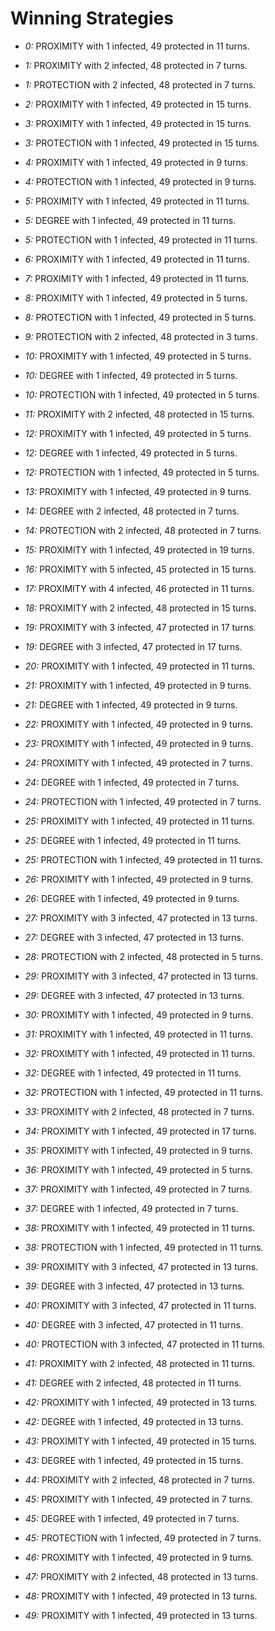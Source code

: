 # Winning Strategies

* _0:_ PROXIMITY with 1 infected, 49 protected in 11 turns.


* _1:_ PROXIMITY with 2 infected, 48 protected in 7 turns.


* _1:_ PROTECTION with 2 infected, 48 protected in 7 turns.


* _2:_ PROXIMITY with 1 infected, 49 protected in 15 turns.


* _3:_ PROXIMITY with 1 infected, 49 protected in 15 turns.


* _3:_ PROTECTION with 1 infected, 49 protected in 15 turns.


* _4:_ PROXIMITY with 1 infected, 49 protected in 9 turns.


* _4:_ PROTECTION with 1 infected, 49 protected in 9 turns.


* _5:_ PROXIMITY with 1 infected, 49 protected in 11 turns.


* _5:_ DEGREE with 1 infected, 49 protected in 11 turns.


* _5:_ PROTECTION with 1 infected, 49 protected in 11 turns.


* _6:_ PROXIMITY with 1 infected, 49 protected in 11 turns.


* _7:_ PROXIMITY with 1 infected, 49 protected in 11 turns.


* _8:_ PROXIMITY with 1 infected, 49 protected in 5 turns.


* _8:_ PROTECTION with 1 infected, 49 protected in 5 turns.


* _9:_ PROTECTION with 2 infected, 48 protected in 3 turns.


* _10:_ PROXIMITY with 1 infected, 49 protected in 5 turns.


* _10:_ DEGREE with 1 infected, 49 protected in 5 turns.


* _10:_ PROTECTION with 1 infected, 49 protected in 5 turns.


* _11:_ PROXIMITY with 2 infected, 48 protected in 15 turns.


* _12:_ PROXIMITY with 1 infected, 49 protected in 5 turns.


* _12:_ DEGREE with 1 infected, 49 protected in 5 turns.


* _12:_ PROTECTION with 1 infected, 49 protected in 5 turns.


* _13:_ PROXIMITY with 1 infected, 49 protected in 9 turns.


* _14:_ DEGREE with 2 infected, 48 protected in 7 turns.


* _14:_ PROTECTION with 2 infected, 48 protected in 7 turns.


* _15:_ PROXIMITY with 1 infected, 49 protected in 19 turns.


* _16:_ PROXIMITY with 5 infected, 45 protected in 15 turns.


* _17:_ PROXIMITY with 4 infected, 46 protected in 11 turns.


* _18:_ PROXIMITY with 2 infected, 48 protected in 15 turns.


* _19:_ PROXIMITY with 3 infected, 47 protected in 17 turns.


* _19:_ DEGREE with 3 infected, 47 protected in 17 turns.


* _20:_ PROXIMITY with 1 infected, 49 protected in 11 turns.


* _21:_ PROXIMITY with 1 infected, 49 protected in 9 turns.


* _21:_ DEGREE with 1 infected, 49 protected in 9 turns.


* _22:_ PROXIMITY with 1 infected, 49 protected in 9 turns.


* _23:_ PROXIMITY with 1 infected, 49 protected in 9 turns.


* _24:_ PROXIMITY with 1 infected, 49 protected in 7 turns.


* _24:_ DEGREE with 1 infected, 49 protected in 7 turns.


* _24:_ PROTECTION with 1 infected, 49 protected in 7 turns.


* _25:_ PROXIMITY with 1 infected, 49 protected in 11 turns.


* _25:_ DEGREE with 1 infected, 49 protected in 11 turns.


* _25:_ PROTECTION with 1 infected, 49 protected in 11 turns.


* _26:_ PROXIMITY with 1 infected, 49 protected in 9 turns.


* _26:_ DEGREE with 1 infected, 49 protected in 9 turns.


* _27:_ PROXIMITY with 3 infected, 47 protected in 13 turns.


* _27:_ DEGREE with 3 infected, 47 protected in 13 turns.


* _28:_ PROTECTION with 2 infected, 48 protected in 5 turns.


* _29:_ PROXIMITY with 3 infected, 47 protected in 13 turns.


* _29:_ DEGREE with 3 infected, 47 protected in 13 turns.


* _30:_ PROXIMITY with 1 infected, 49 protected in 9 turns.


* _31:_ PROXIMITY with 1 infected, 49 protected in 11 turns.


* _32:_ PROXIMITY with 1 infected, 49 protected in 11 turns.


* _32:_ DEGREE with 1 infected, 49 protected in 11 turns.


* _32:_ PROTECTION with 1 infected, 49 protected in 11 turns.


* _33:_ PROXIMITY with 2 infected, 48 protected in 7 turns.


* _34:_ PROXIMITY with 1 infected, 49 protected in 17 turns.


* _35:_ PROXIMITY with 1 infected, 49 protected in 9 turns.


* _36:_ PROXIMITY with 1 infected, 49 protected in 5 turns.


* _37:_ PROXIMITY with 1 infected, 49 protected in 7 turns.


* _37:_ DEGREE with 1 infected, 49 protected in 7 turns.


* _38:_ PROXIMITY with 1 infected, 49 protected in 11 turns.


* _38:_ PROTECTION with 1 infected, 49 protected in 11 turns.


* _39:_ PROXIMITY with 3 infected, 47 protected in 13 turns.


* _39:_ DEGREE with 3 infected, 47 protected in 13 turns.


* _40:_ PROXIMITY with 3 infected, 47 protected in 11 turns.


* _40:_ DEGREE with 3 infected, 47 protected in 11 turns.


* _40:_ PROTECTION with 3 infected, 47 protected in 11 turns.


* _41:_ PROXIMITY with 2 infected, 48 protected in 11 turns.


* _41:_ DEGREE with 2 infected, 48 protected in 11 turns.


* _42:_ PROXIMITY with 1 infected, 49 protected in 13 turns.


* _42:_ DEGREE with 1 infected, 49 protected in 13 turns.


* _43:_ PROXIMITY with 1 infected, 49 protected in 15 turns.


* _43:_ DEGREE with 1 infected, 49 protected in 15 turns.


* _44:_ PROXIMITY with 2 infected, 48 protected in 7 turns.


* _45:_ PROXIMITY with 1 infected, 49 protected in 7 turns.


* _45:_ DEGREE with 1 infected, 49 protected in 7 turns.


* _45:_ PROTECTION with 1 infected, 49 protected in 7 turns.


* _46:_ PROXIMITY with 1 infected, 49 protected in 9 turns.


* _47:_ PROXIMITY with 2 infected, 48 protected in 13 turns.


* _48:_ PROXIMITY with 1 infected, 49 protected in 13 turns.


* _49:_ PROXIMITY with 1 infected, 49 protected in 13 turns.


